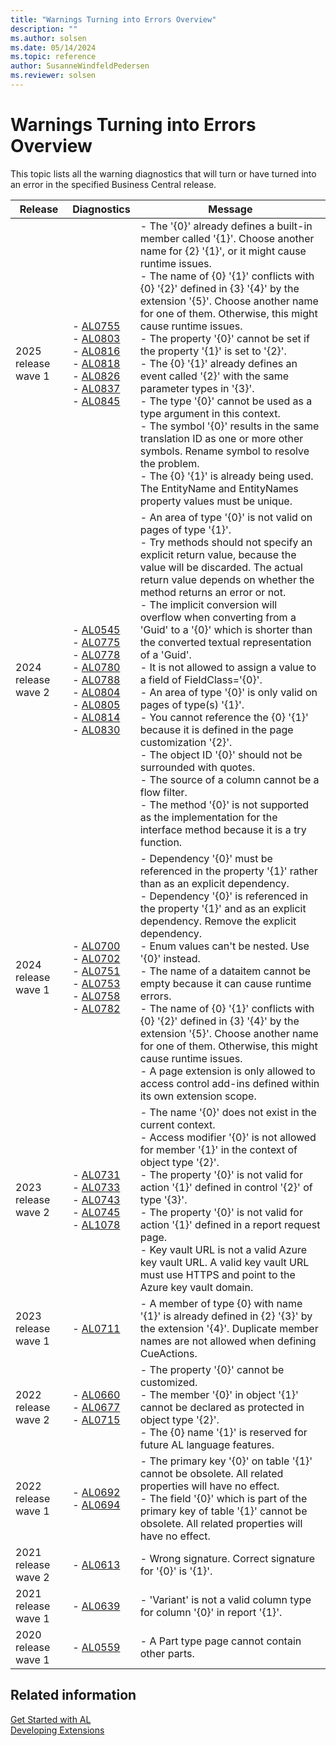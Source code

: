 ```yaml
---
title: "Warnings Turning into Errors Overview"
description: ""
ms.author: solsen
ms.date: 05/14/2024
ms.topic: reference
author: SusanneWindfeldPedersen
ms.reviewer: solsen
---
```

[//]: # (START>DO_NOT_EDIT)
[//]: # (IMPORTANT:Do not edit any of the content between here and the END>DO_NOT_EDIT.)
[//]: # (Any modifications should be made in the .xml files in the ModernDev repo.)

# Warnings Turning into Errors Overview

This topic lists all the warning diagnostics that will turn or have turned into an error in the specified Business Central release.

|Release|Diagnostics|Message|
|---------|-----------|------|
|2025 release wave 1| - [AL0755](diagnostic-al755.md) <br />  - [AL0803](diagnostic-al803.md) <br />  - [AL0816](diagnostic-al816.md) <br />  - [AL0818](diagnostic-al818.md) <br />  - [AL0826](diagnostic-al826.md) <br />  - [AL0837](diagnostic-al837.md) <br />  - [AL0845](diagnostic-al845.md) <br /> | - The '{0}' already defines a built-in member called '{1}'. Choose another name for {2} '{1}', or it might cause runtime issues.<br /> - The name of {0} '{1}' conflicts with {0} '{2}' defined in {3} '{4}' by the extension '{5}'. Choose another name for one of them. Otherwise, this might cause runtime issues.<br /> - The property '{0}' cannot be set if the property '{1}' is set to '{2}'.<br /> - The {0} '{1}' already defines an event called '{2}' with the same parameter types in '{3}'.<br /> - The type '{0}' cannot be used as a type argument in this context.<br /> - The symbol '{0}' results in the same translation ID as one or more other symbols. Rename symbol to resolve the problem.<br /> - The {0} '{1}' is already being used. The EntityName and EntityNames property values must be unique.<br />|
|2024 release wave 2| - [AL0545](diagnostic-al545.md) <br />  - [AL0775](diagnostic-al775.md) <br />  - [AL0778](diagnostic-al778.md) <br />  - [AL0780](diagnostic-al780.md) <br />  - [AL0788](diagnostic-al788.md) <br />  - [AL0804](diagnostic-al804.md) <br />  - [AL0805](diagnostic-al805.md) <br />  - [AL0814](diagnostic-al814.md) <br />  - [AL0830](diagnostic-al830.md) <br /> | - An area of type '{0}' is not valid on pages of type '{1}'.<br /> - Try methods should not specify an explicit return value, because the value will be discarded. The actual return value depends on whether the method returns an error or not.<br /> - The implicit conversion will overflow when converting from a 'Guid' to a '{0}' which is shorter than the converted textual representation of a 'Guid'.<br /> - It is not allowed to assign a value to a field of FieldClass='{0}'.<br /> - An area of type '{0}' is only valid on pages of type(s) '{1}'.<br /> - You cannot reference the {0} '{1}' because it is defined in the page customization '{2}'.<br /> - The object ID '{0}' should not be surrounded with quotes.<br /> - The source of a column cannot be a flow filter.<br /> - The method '{0}' is not supported as the implementation for the interface method because it is a try function.<br />|
|2024 release wave 1| - [AL0700](diagnostic-al700.md) <br />  - [AL0702](diagnostic-al702.md) <br />  - [AL0751](diagnostic-al751.md) <br />  - [AL0753](diagnostic-al753.md) <br />  - [AL0758](diagnostic-al758.md) <br />  - [AL0782](diagnostic-al782.md) <br /> | - Dependency '{0}' must be referenced in the property '{1}' rather than as an explicit dependency.<br /> - Dependency '{0}' is referenced in the property '{1}' and as an explicit dependency. Remove the explicit dependency.<br /> - Enum values can't be nested. Use '{0}' instead.<br /> - The name of a dataitem cannot be empty because it can cause runtime errors.<br /> - The name of {0} '{1}' conflicts with {0} '{2}' defined in {3} '{4}' by the extension '{5}'. Choose another name for one of them. Otherwise, this might cause runtime issues.<br /> - A page extension is only allowed to access control add-ins defined within its own extension scope.<br />|
|2023 release wave 2| - [AL0731](diagnostic-al731.md) <br />  - [AL0733](diagnostic-al733.md) <br />  - [AL0743](diagnostic-al743.md) <br />  - [AL0745](diagnostic-al745.md) <br />  - [AL1078](diagnostic-al1078.md) <br /> | - The name '{0}' does not exist in the current context.<br /> - Access modifier '{0}' is not allowed for member '{1}' in the context of object type '{2}'.<br /> - The property '{0}' is not valid for action '{1}' defined in control '{2}' of type '{3}'.<br /> - The property '{0}' is not valid for action '{1}' defined in a report request page.<br /> - Key vault URL is not a valid Azure key vault URL. A valid key vault URL must use HTTPS and point to the Azure key vault domain.<br />|
|2023 release wave 1| - [AL0711](diagnostic-al711.md) <br /> | - A member of type {0} with name '{1}' is already defined in {2} '{3}' by the extension '{4}'. Duplicate member names are not allowed when defining CueActions.<br />|
|2022 release wave 2| - [AL0660](diagnostic-al660.md) <br />  - [AL0677](diagnostic-al677.md) <br />  - [AL0715](diagnostic-al715.md) <br /> | - The property '{0}' cannot be customized.<br /> - The member '{0}' in object '{1}' cannot be declared as protected in object type '{2}'.<br /> - The {0} name '{1}' is reserved for future AL language features.<br />|
|2022 release wave 1| - [AL0692](diagnostic-al692.md) <br />  - [AL0694](diagnostic-al694.md) <br /> | - The primary key '{0}' on table '{1}' cannot be obsolete. All related properties will have no effect.<br /> - The field '{0}' which is part of the primary key of table '{1}' cannot be obsolete. All related properties will have no effect.<br />|
|2021 release wave 2| - [AL0613](diagnostic-al613.md) <br /> | - Wrong signature. Correct signature for '{0}' is '{1}'.<br />|
|2021 release wave 1| - [AL0639](diagnostic-al639.md) <br /> | - 'Variant' is not a valid column type for column '{0}' in report '{1}'.<br />|
|2020 release wave 1| - [AL0559](diagnostic-al559.md) <br /> | - A Part type page cannot contain other parts.<br />|

[//]: # (IMPORTANT: END>DO_NOT_EDIT)
## Related information  
[Get Started with AL](../devenv-get-started.md)  
[Developing Extensions](../devenv-dev-overview.md)  